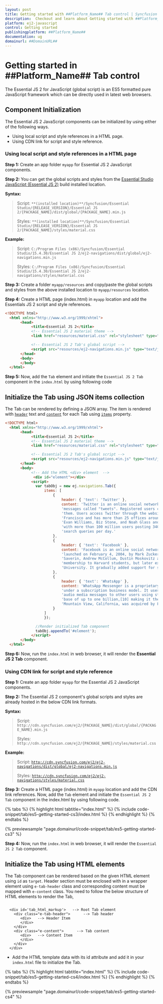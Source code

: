 ```yaml
---
layout: post
title: Getting started with ##Platform_Name## Tab control | Syncfusion
description:  Checkout and learn about Getting started with ##Platform_Name## Tab control of Syncfusion Essential JS 2 and more details.
platform: ej2-javascript
control: Getting started 
publishingplatform: ##Platform_Name##
documentation: ug
domainurl: ##DomainURL##
---
```


# Getting started in ##Platform_Name## Tab control

The Essential JS 2 for JavaScript (global script) is an ES5 formatted pure JavaScript framework which can be directly used in latest web browsers.

## Component Initialization

The Essential JS 2 JavaScript components can be initialized by using either of the following ways.

* Using local script and style references in a HTML page.
* Using CDN link for script and style reference.

### Using local script and style references in a HTML page

**Step 1:** Create an app folder `myapp` for Essential JS 2 JavaScript components.

**Step 2:** You can get the global scripts and styles from the [Essential Studio JavaScript (Essential JS 2)](https://www.syncfusion.com/downloads/essential-js2) build installed location.

**Syntax:**
> Script: `**(installed location)**/Syncfusion/Essential Studio/{RELEASE_VERSION}/Essential JS 2/{PACKAGE_NAME}/dist/global/{PACKAGE_NAME}.min.js`
>
> Styles: `**(installed location)**/Syncfusion/Essential Studio/{RELEASE_VERSION}/Essential JS 2/{PACKAGE_NAME}/styles/material.css`

**Example:**

> Script: `C:/Program Files (x86)/Syncfusion/Essential Studio/15.4.30/Essential JS 2/ej2-navigations/dist/global/ej2-navigations.min.js`
>
> Styles: `C:/Program Files (x86)/Syncfusion/Essential Studio/15.4.30/Essential JS 2/ej2-navigations/styles/material.css`

**Step 3:** Create a folder `myapp/resources` and copy/paste the global scripts and styles from the above installed location to `myapp/resources` location.

**Step 4:** Create a HTML page (index.html) in `myapp` location and add the Essentials JS 2 script and style references.

```html
<!DOCTYPE html>
  <html xmlns="http://www.w3.org/1999/xhtml">
       <head>
            <title>Essential JS 2</title>
            <!-- Essential JS 2 material theme -->
            <link href="resources/material.css" rel="stylesheet" type="text/css"/>

            <!-- Essential JS 2 Tab's global script -->
            <script src="resources/ej2-navigations.min.js" type="text/javascript"></script>
       </head>
       <body>
       </body>
  </html>
```

**Step 5:** Now, add the `Tab` element and initiate the `Essential JS 2 Tab` component in the `index.html` by using following code

## Initialize the Tab using JSON items collection

The Tab can be rendered by defining a JSON array. The item is rendered with [`header`](../api/tab/tabItem#header) text and [`content`](../api/tab/tabItem#content) for each Tab using [`items`](../api/tab#items) property.

```html
<!DOCTYPE html>
  <html xmlns="http://www.w3.org/1999/xhtml">
       <head>
            <title>Essential JS 2</title>
            <!-- Essential JS 2 material theme -->
            <link href="resources/material.css" rel="stylesheet" type="text/css"/>

            <!-- Essential JS 2 Tab's global script -->
            <script src="resources/ej2-navigations.min.js" type="text/javascript"></script>
       </head>
       <body>
            <!-- Add the HTML <div> element  -->
             <div id="element"></div>
            <script>
              var tabObj = new ej.navigations.Tab({
                  items: [
                      {
                          header: { 'text': 'Twitter' },
                          content: 'Twitter is an online social networking service that enables users to send and read short 140-character ' +
                          'messages called "tweets". Registered users can read and post tweets, but those who are unregistered can only read ' +
                          'them. Users access Twitter through the website interface, SMS or mobile device app Twitter Inc. is based in San ' +
                          'Francisco and has more than 25 offices around the world. Twitter was created in March 2006 by Jack Dorsey, ' +
                          'Evan Williams, Biz Stone, and Noah Glass and launched in July 2006. The service rapidly gained worldwide popularity, ' +
                          'with more than 100 million users posting 340 million tweets a day in 2012.The service also handled 1.6 billion ' +
                          'search queries per day.'
                      },
                      {
                          header: { 'text': 'Facebook' },
                          content: 'Facebook is an online social networking service headquartered in Menlo Park, California. Its website was ' +
                          'launched on February 4, 2004, by Mark Zuckerberg with his Harvard College roommates and fellow students Eduardo ' +
                          'Saverin, Andrew McCollum, Dustin Moskovitz and Chris Hughes.The founders had initially limited the website\'\s ' +
                          'membership to Harvard students, but later expanded it to colleges in the Boston area, the Ivy League, and Stanford ' +
                          'University. It gradually added support for students at various other universities and later to high-school students.'
                      },
                      {
                          header: { 'text': 'WhatsApp' },
                          content: 'WhatsApp Messenger is a proprietary cross-platform instant messaging client for smartphones that operates ' +
                          'under a subscription business model. It uses the Internet to send text messages, images, video, user location and ' +
                          'audio media messages to other users using standard cellular mobile numbers. As of February 2016, WhatsApp had a user ' +
                          'base of up to one billion,[10] making it the most globally popular messaging application. WhatsApp Inc., based in ' +
                          'Mountain View, California, was acquired by Facebook Inc. on February 19, 2014, for approximately US$19.3 billion.'
                      }
                  ]
                  });

              //Render initialized Tab component
              tabObj.appendTo('#element');
            </script>
       </body>
  </html>
```

**Step 6:** Now, run the `index.html` in web browser, it will render the **Essential JS 2 Tab** component.

### Using CDN link for script and style reference

**Step 1:** Create an app folder `myapp` for the Essential JS 2 JavaScript components.

**Step 2:** The Essential JS 2 component's global scripts and styles are already hosted in the below CDN link formats.

**Syntax:**
> Script: `http://cdn.syncfusion.com/ej2/{PACKAGE_NAME}/dist/global/{PACKAGE_NAME}.min.js`
>
> Styles: `http://cdn.syncfusion.com/ej2/{PACKAGE_NAME}/styles/material.css`

**Example:**
> Script: [`http://cdn.syncfusion.com/ej2/ej2-navigations/dist/global/ej2-navigations.min.js`](http://cdn.syncfusion.com/ej2/ej2-navigations/dist/global/ej2-navigations.min.js)
>
> Styles: [`http://cdn.syncfusion.com/ej2/ej2-navigations/styles/material.css`](http://cdn.syncfusion.com/ej2/ej2-navigations/styles/material.css)

**Step 3:** Create a HTML page (index.html) in `myapp` location and add the CDN link references. Now, add the `Tab` element and initiate the `Essential JS 2 Tab` component in the index.html by using following code.

{% tabs %}
{% highlight html tabtitle="index.html" %}
{% include code-snippet/tab/es5-getting-started-cs3/index.html %}
{% endhighlight %}
{% endtabs %}
        
{% previewsample "page.domainurl/code-snippet/tab/es5-getting-started-cs3" %}

**Step 4:** Now, run the `index.html` in web browser, it will render the `Essential JS 2 Tab` component.

## Initialize the Tab using HTML elements

The Tab component can be rendered based on the given HTML element using `id` as `target`.
Header section must be enclosed with in a wrapper element using `e-tab-header` class and corresponding content must be mapped with `e-content` class.
You need to follow the below structure of HTML elements to render the Tab,

```

  <div id='tab_html_markup'>   --> Root Tab element
    <div class="e-tab-header">      --> Tab header
       <div>   --> Header Item
       </div>
    </div>
    <div class="e-content">      --> Tab content
       <div>   --> Content Item
       </div>
    </div>
  </div>

```

* Add the HTML template data with its id attribute and add it in your `index.html` file to initialize the Tab.

{% tabs %}
{% highlight html tabtitle="index.html" %}
{% include code-snippet/tab/es5-getting-started-cs4/index.html %}
{% endhighlight %}
{% endtabs %}
        
{% previewsample "page.domainurl/code-snippet/tab/es5-getting-started-cs4" %}